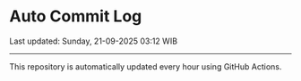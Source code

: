 # Auto Commit Log

Last updated: Sunday, 21-09-2025 03:12 WIB

---

This repository is automatically updated every hour using GitHub Actions.
